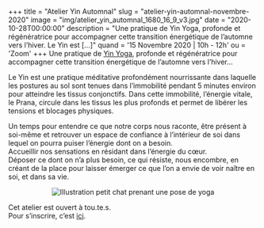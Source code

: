 +++
title = "Atelier Yin Automnal"
slug = "atelier-yin-automnal-novembre-2020"
image = "img/atelier_yin_automnal_1680_16_9_v3.jpg"
date = "2020-10-28T00:00:00"
description = "Une pratique de Yin Yoga, profonde et régénératrice pour accompagner cette transition énergétique de l’automne vers l’hiver. Le Yin est [...]"
quand = '15 Novembre 2020 | 10h - 12h'
ou = 'Zoom'
+++
Une pratique de [Yin Yoga](/pratiques/yin-yoga/), profonde et régénératrice pour accompagner cette transition énergétique de l’automne vers l’hiver...

Le Yin est une pratique méditative profondément nourrissante dans laquelle les postures au sol sont tenues dans l’immobilité pendant 5 minutes environ pour atteindre les tissus conjonctifs. Dans cette immobilité, l’énergie vitale, le Prana, circule dans les tissus les plus profonds et permet de libérer les tensions et blocages physiques.

Un temps pour entendre ce que notre corps nous raconte, être présent à soi-même et retrouver un espace de confiance à l’intérieur de soi dans lequel on pourra puiser l’énergie dont on a besoin.  
Accueillir nos sensations en résidant dans l’énergie du cœur.  
Déposer ce dont on n’a plus besoin, ce qui résiste, nous encombre, en créant de la place pour laisser émerger ce que l’on a envie de voir naître en soi, et dans sa vie.

<center>
<img src="/img/cat_12_100.png" alt="Illustration petit chat prenant une pose de yoga")>
</center>

Cet atelier est ouvert à tou.te.s.  
Pour s’inscrire, c’est [ici](#footer).